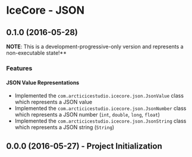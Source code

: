 IceCore - JSON
==============

## 0.1.0 (2016-05-28)
**NOTE**: This is a development-progressive-only version and represents a non-executable state!**

### Features
#### JSON Value Representations
  - Implemented the `com.arcticicestudio.icecore.json.JsonValue` class which represents a JSON value
  - Implemented the `com.arcticicestudio.icecore.json.JsonNumber` class which represents a JSON number (`int`, `double`, `long`, `float`)
  - Implemented the `com.arcticicestudio.icecore.json.JsonString` class which represents a JSON string (`String`)

## 0.0.0 (2016-05-27) - Project Initialization
